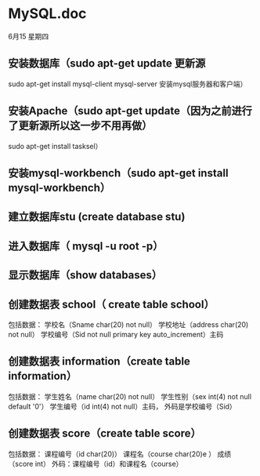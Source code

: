 # MySQL.doc
6月15 星期四
## 安装数据库（sudo apt-get update 更新源
sudo apt-get install mysql-client mysql-server 安装mysql服务器和客户端）
## 安装Apache（sudo apt-get update（因为之前进行了更新源所以这一步不用再做）
sudo apt-get install tasksel）
## 安装mysql-workbench（sudo apt-get install mysql-workbench）
## 建立数据库stu (create database stu)
## 进入数据库（ mysql -u root -p）
## 显示数据库（show databases）
## 创建数据表 school（ create table school）
包括数据：
学校名（Sname char(20) not null）
学校地址（address char(20) not null）
学校编号（Sid not null primary key auto_increment）主码
## 创建数据表 information（create table information）
包括数据：
学生姓名（name char(20) not null）
学生性别（sex int(4) not null default '0'）
学生编号（id int(4) not null）主码， 外码是学校编号（Sid）
## 创建数据表 score（create table score）
包括数据：
课程编号（id char(20)）
课程名（course char(20)e ）
成绩（score  int） 
外码：课程编号（id）和课程名（course）
